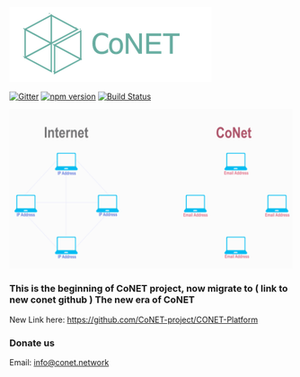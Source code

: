![http protocol](/resources/CoNET_icon.png?raw=true)

[![Gitter](https://img.shields.io/badge/chat-on%20gitter-blue.svg)](https://gitter.im/QTGate/Lobby)
[![npm version](https://badge.fury.io/js/conet.svg)](https://badge.fury.io/js/conet)
[![Build Status](https://travis-ci.org/QTGate/CoNET.svg?branch=master)](https://travis-ci.org/QTGate/CoNET)

![http protocol](/resources/CoNet1.gif?raw=true)

### This is the beginning of CoNET project, now migrate to ( link to new conet github ) The new era of CoNET
New Link here:
https://github.com/CoNET-project/CONET-Platform

### Donate us
Email: info@conet.network
